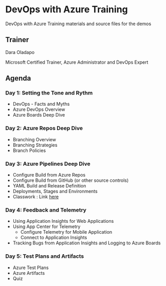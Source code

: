 # DevOps with Azure Training

DevOps with Azure Training materials and source files for the demos

## Trainer

Dara Oladapo

Microsoft Certified Trainer, Azure Administrator and DevOps Expert

## Agenda

### Day 1: Setting the Tone and Rythm

- DevOps - Facts and Myths
- Azure DevOps Overview
- Azure Boards Deep Dive

### Day 2: Azure Repos Deep Dive

- Branching Overview
- Branching Strategies
- Branch Policies

### Day 3: Azure Pipelines Deep Dive

- Configure Build from Azure Repos
- Configure Build from GitHub (or other source controls)
- YAML Build and Release Definition
- Deployments, Stages and Environments
- Classwork : Link [here](03-AzurePipelines/info.md)

### Day 4: Feedback and Telemetry

- Using Application Insights for Web Applications
- Using App Center for Telemetry
  - Configure Telemetry for Mobile Application
  - Connect to Application Insights
- Tracking Bugs from Application Insights and Logging to Azure Boards

### Day 5: Test Plans and Artifacts

- Azure Test Plans
- Azure Artifacts
- Quiz
